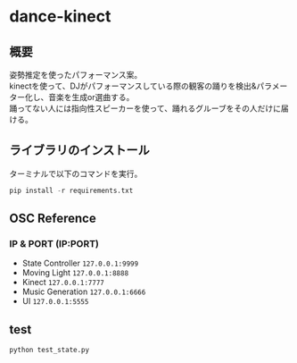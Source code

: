 # dance-kinect

## 概要
姿勢推定を使ったパフォーマンス案。  
kinectを使って、DJがパフォーマンスしている際の観客の踊りを検出&パラメーター化し、音楽を生成or選曲する。  
踊ってない人には指向性スピーカーを使って、踊れるグルーブをその人だけに届ける。

## ライブラリのインストール
ターミナルで以下のコマンドを実行。
```python
pip install -r requirements.txt
```

## OSC Reference
### IP & PORT (IP:PORT)  
* State Controller ```127.0.0.1:9999```  
* Moving Light ```127.0.0.1:8888```  
* Kinect ```127.0.0.1:7777```  
* Music Generation ```127.0.0.1:6666```  
* UI ```127.0.0.1:5555```  



## test
```python
python test_state.py
```